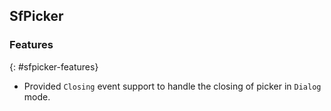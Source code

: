 ## SfPicker

### Features
{: #sfpicker-features}

* Provided `Closing` event support to handle the closing of picker in `Dialog` mode.